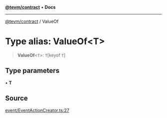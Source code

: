 [**@tevm/contract**](../README.md) • **Docs**

***

[@tevm/contract](../globals.md) / ValueOf

# Type alias: ValueOf\<T\>

> **ValueOf**\<`T`\>: `T`\[keyof `T`\]

## Type parameters

• **T**

## Source

[event/EventActionCreator.ts:27](https://github.com/evmts/tevm-monorepo/blob/main/packages/contract/src/event/EventActionCreator.ts#L27)
